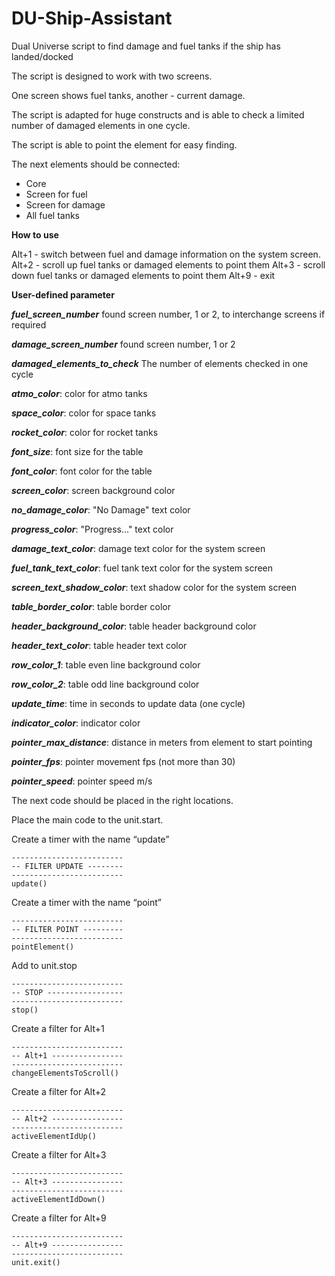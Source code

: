 # DU-Ship-Assistant
Dual Universe script to find damage and fuel tanks if the ship has landed/docked

The script is designed to work with two screens.

One screen shows fuel tanks, another - current damage.

The script is adapted for huge constructs and is able to check a limited number of damaged elements in one cycle.

The script is able to point the element for easy finding.

The next elements should be connected:
- Core
- Screen for fuel
- Screen for damage
- All fuel tanks

**How to use**

Alt+1 - switch between fuel and damage information on the system screen.
Alt+2 - scroll up fuel tanks or damaged elements to point them
Alt+3 - scroll down fuel tanks or damaged elements to point them
Alt+9 - exit

**User-defined parameter**

***fuel_screen_number*** found screen number, 1 or 2, to interchange screens if required

***damage_screen_number*** found screen number, 1 or 2

***damaged_elements_to_check*** The number of elements checked in one cycle

***atmo_color***: color for atmo tanks

***space_color***: color for space tanks

***rocket_color***: color for rocket tanks

***font_size***: font size for the table

***font_color***: font color for the table

***screen_color***: screen background color

***no_damage_color***: "No Damage" text color

***progress_color***: "Progress..." text color

***damage_text_color***: damage text color for the system screen

***fuel_tank_text_color***: fuel tank text color for the system screen

***screen_text_shadow_color***: text shadow color for the system screen

***table_border_color***: table border color

***header_background_color***: table header background color

***header_text_color***: table header text color

***row_color_1***: table even line background color

***row_color_2***: table odd line background color

***update_time***: time in seconds to update data (one cycle)

***indicator_color***: indicator color

***pointer_max_distance***: distance in meters from element to start pointing

***pointer_fps***: pointer movement fps (not more than 30)

***pointer_speed***: pointer speed m/s


The next code should be placed in the right locations.

Place the main code to the unit.start.

Create a timer with the name “update”
```
-------------------------
-- FILTER UPDATE --------
-------------------------
update()
```

Create a timer with the name “point”
```
-------------------------
-- FILTER POINT ---------
-------------------------
pointElement()
```

Add to unit.stop
```
-------------------------
-- STOP -----------------
-------------------------
stop()
```

Create a filter for Alt+1
```
-------------------------
-- Alt+1 ----------------
-------------------------
changeElementsToScroll()
```

Create a filter for Alt+2
```
-------------------------
-- Alt+2 ----------------
-------------------------
activeElementIdUp()
```

Create a filter for Alt+3
```
-------------------------
-- Alt+3 ----------------
-------------------------
activeElementIdDown()
```

Create a filter for Alt+9
```
-------------------------
-- Alt+9 ----------------
-------------------------
unit.exit()
```
